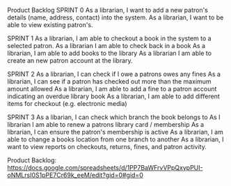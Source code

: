 Product Backlog
SPRINT 0
As a librarian, I want to add a new patron's details (name, address, contact) into the system.
As a librarian, I want to be able to view existing patron's.

SPRINT 1
As a librarian, I am able to checkout a book in the system to a selected patron.
As a librarian I am able to check back in a book
As a librarian, I am able to add books to the library
As a librarian I am able to create an new patron account at the library.

SPRINT 2
As a librarian, I can check if I owe a patrons owes any fines
As a librarian, I can see if a patron has checked out more than the maximum amount allowed
As a librarian, I am able to add a fine to a patron account indicating an overdue library book
As a librarian, I am able to add different items for checkout (e.g. electronic media)

SPRINT 3
As a libarian, I can check which branch the book belongs to
As I librarian I am able to renew a patrons library card / membership 
As a librarian, I can ensure the patron's membership is active 
As a librarian, I am able to change a books location from one branch to another 
As a librarian, I want to view reports on checkouts, returns, fines, and patron activity. 


Product Backlog:
https://docs.google.com/spreadsheets/d/1PP7BaWFrvVPpQxypPUI-oNMLrsI0S1pPE7Cr69k_eeM/edit?gid=0#gid=0